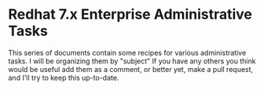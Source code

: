 # Redhat 7.x Enterprise Administrative Tasks

This series of documents contain some recipes for various administrative tasks.  I will be organizing them by "subject" 
If you have any others you think would be useful add them as a comment, or better yet, make a pull request, and I'll try to keep this 
up-to-date. 
